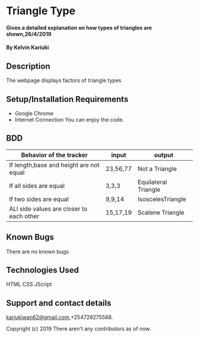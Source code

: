# Triangle Type
#### Gives a detailed explanation on how types of triangles are shown,26/4/2019
#### By **Kelvin Kariuki**
## Description
 The webpage displays factors of triangle types
## Setup/Installation Requirements
* Google Chrome 
* Internet Connection
You can enjoy the code.
## BDD
| Behavior of the tracker                     |  input                  | output              |      
|---------------------------------------------|-------------------------|---------------------|
| If length,base and height are not equal     | 23,56,77                | Not a Triangle      |
| If all sides are equal                      | 3,3,3                   | Equilateral Triangle|
| If two sides are equal                      | 9,9,14                  | IsoscelesTriangle   |
| ALl side values are closer to each other    | 15,17,19                | Scalene Triangle    |
## Known Bugs
There are no known bugs 
## Technologies Used
HTML
CSS
JScript
## Support and contact details
kariukiwan62@gmail.com,+254728275588.

Copyright (c) 2019 There aren't any contributors as of now.
